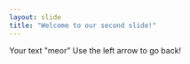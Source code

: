 ```yaml
---
layout: slide
title: "Welcome to our second slide!"
---
```

Your text "meor"
Use the left arrow to go back!
